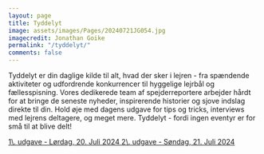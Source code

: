 ```yaml
---
layout: page
title: Tyddelyt
image: assets/images/Pages/20240721JG054.jpg
imagecredit: Jonathan Goike
permalink: "/tyddelyt/"
comments: false
---
```


Tyddelyt er din daglige kilde til alt, hvad der sker i lejren - fra spændende aktiviteter og udfordrende konkurrencer til hyggelige lejrbål og fællesspisning. Vores dedikerede team af spejderreportere arbejder hårdt for at bringe de seneste nyheder, inspirerende historier og sjove indslag direkte til din. Hold øje med dagens udgave for tips og tricks, interviews med lejrens deltagere, og meget mere. Tyddelyt - fordi ingen eventyr er for små til at blive delt!

<a class="btn btn-block btn-lg btn-secondary text-white" target="_blank"  href="https://drive.google.com/file/d/1jnP4bFZbWEH8qZiLlkgGS_k1GRJkzD8_/view?usp=sharing">
1\. udgave - Lørdag, 20. Juli 2024
</a>

<a class="btn btn-block btn-lg btn-secondary text-white" target="_blank" href="https://drive.google.com/file/d/1G7YtQAEbYCQ0F7x7_uThxCxcShjyN1ut/view?usp=sharing">
2\. udgave - Søndag, 21. Juli 2024
</a>

<!-- <a class="btn btn-block btn-lg btn-secondary text-white" target="_blank" href="">
3\. udgave - Mandag, 22. Juli 2024
</a> -->

<!-- <a class="btn btn-block btn-lg btn-secondary text-white" target="_blank" href="">
4\. udgave - Tirsdag, 23. Juli 2024
</a> -->

<!-- <a class="btn btn-block btn-lg btn-secondary text-white" target="_blank" href="">
5\. udgave - Onsdag, 24. Juli 2024
</a> -->

<!-- <a class="btn btn-block btn-lg btn-secondary text-white" target="_blank" href="">
6\. udgave - Torsdag, 25. Juli 2024
</a> -->

<!-- <a class="btn btn-block btn-lg btn-secondary text-white" target="_blank" href="">
7\. udgave - Fredag, 26. Juli 2024
</a> -->